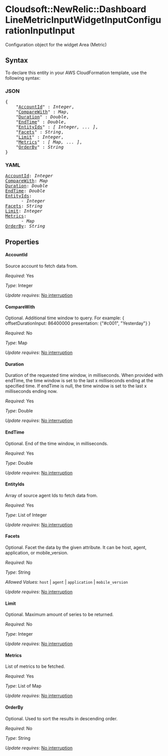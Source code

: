# Cloudsoft::NewRelic::Dashboard LineMetricInputWidgetInputConfigurationInputInput

Configuration object for the widget Area (Metric)

## Syntax

To declare this entity in your AWS CloudFormation template, use the following syntax:

### JSON

<pre>
{
    "<a href="#accountid" title="AccountId">AccountId</a>" : <i>Integer</i>,
    "<a href="#comparewith" title="CompareWith">CompareWith</a>" : <i>Map</i>,
    "<a href="#duration" title="Duration">Duration</a>" : <i>Double</i>,
    "<a href="#endtime" title="EndTime">EndTime</a>" : <i>Double</i>,
    "<a href="#entityids" title="EntityIds">EntityIds</a>" : <i>[ Integer, ... ]</i>,
    "<a href="#facets" title="Facets">Facets</a>" : <i>String</i>,
    "<a href="#limit" title="Limit">Limit</a>" : <i>Integer</i>,
    "<a href="#metrics" title="Metrics">Metrics</a>" : <i>[ Map, ... ]</i>,
    "<a href="#orderby" title="OrderBy">OrderBy</a>" : <i>String</i>
}
</pre>

### YAML

<pre>
<a href="#accountid" title="AccountId">AccountId</a>: <i>Integer</i>
<a href="#comparewith" title="CompareWith">CompareWith</a>: <i>Map</i>
<a href="#duration" title="Duration">Duration</a>: <i>Double</i>
<a href="#endtime" title="EndTime">EndTime</a>: <i>Double</i>
<a href="#entityids" title="EntityIds">EntityIds</a>: <i>
      - Integer</i>
<a href="#facets" title="Facets">Facets</a>: <i>String</i>
<a href="#limit" title="Limit">Limit</a>: <i>Integer</i>
<a href="#metrics" title="Metrics">Metrics</a>: <i>
      - Map</i>
<a href="#orderby" title="OrderBy">OrderBy</a>: <i>String</i>
</pre>

## Properties

#### AccountId

Source account to fetch data from.

_Required_: Yes

_Type_: Integer

_Update requires_: [No interruption](https://docs.aws.amazon.com/AWSCloudFormation/latest/UserGuide/using-cfn-updating-stacks-update-behaviors.html#update-no-interrupt)

#### CompareWith

Optional. Additional time window to query. For example: {
offsetDurationInput: 86400000
presentation: {"#c001", "Yesterday"}
}

_Required_: No

_Type_: Map

_Update requires_: [No interruption](https://docs.aws.amazon.com/AWSCloudFormation/latest/UserGuide/using-cfn-updating-stacks-update-behaviors.html#update-no-interrupt)

#### Duration

Duration of the requested time window, in milliseconds. When provided with endTime, the time window is set to the last x milliseconds ending at the specified time. If endTime is null, the time window is set to the last x milliseconds ending now.

_Required_: Yes

_Type_: Double

_Update requires_: [No interruption](https://docs.aws.amazon.com/AWSCloudFormation/latest/UserGuide/using-cfn-updating-stacks-update-behaviors.html#update-no-interrupt)

#### EndTime

Optional. End of the time window, in milliseconds.

_Required_: Yes

_Type_: Double

_Update requires_: [No interruption](https://docs.aws.amazon.com/AWSCloudFormation/latest/UserGuide/using-cfn-updating-stacks-update-behaviors.html#update-no-interrupt)

#### EntityIds

Array of source agent Ids to fetch data from.

_Required_: Yes

_Type_: List of Integer

_Update requires_: [No interruption](https://docs.aws.amazon.com/AWSCloudFormation/latest/UserGuide/using-cfn-updating-stacks-update-behaviors.html#update-no-interrupt)

#### Facets

Optional. Facet the data by the given attribute. It can be host, agent, application, or mobile_version.

_Required_: No

_Type_: String

_Allowed Values_: <code>host</code> | <code>agent</code> | <code>application</code> | <code>mobile_version</code>

_Update requires_: [No interruption](https://docs.aws.amazon.com/AWSCloudFormation/latest/UserGuide/using-cfn-updating-stacks-update-behaviors.html#update-no-interrupt)

#### Limit

Optional. Maximum amount of series to be returned.

_Required_: No

_Type_: Integer

_Update requires_: [No interruption](https://docs.aws.amazon.com/AWSCloudFormation/latest/UserGuide/using-cfn-updating-stacks-update-behaviors.html#update-no-interrupt)

#### Metrics

List of metrics to be fetched.

_Required_: Yes

_Type_: List of Map

_Update requires_: [No interruption](https://docs.aws.amazon.com/AWSCloudFormation/latest/UserGuide/using-cfn-updating-stacks-update-behaviors.html#update-no-interrupt)

#### OrderBy

Optional. Used to sort the results in descending order.

_Required_: No

_Type_: String

_Update requires_: [No interruption](https://docs.aws.amazon.com/AWSCloudFormation/latest/UserGuide/using-cfn-updating-stacks-update-behaviors.html#update-no-interrupt)

